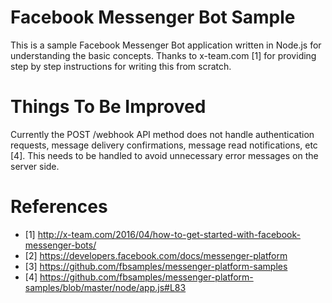 # Facebook Messenger Bot Sample

This is a sample Facebook Messenger Bot application written in Node.js for understanding the basic concepts. Thanks to x-team.com [1] for providing step by step instructions for writing this from scratch.

# Things To Be Improved

Currently the POST /webhook API method does not handle authentication requests, message delivery confirmations, message read notifications, etc [4]. This needs to be handled to avoid unnecessary error messages on the server side.

# References
- [1] http://x-team.com/2016/04/how-to-get-started-with-facebook-messenger-bots/
- [2] https://developers.facebook.com/docs/messenger-platform
- [3] https://github.com/fbsamples/messenger-platform-samples
- [4] https://github.com/fbsamples/messenger-platform-samples/blob/master/node/app.js#L83
